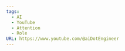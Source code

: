 ```yaml
---
tags:
  - AI
  - YouTube
  - Attention
  - Role
URL: https://www.youtube.com/@aiDotEngineer
---
```

